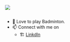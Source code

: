 ![](https://raw.githubusercontent.com/paramchoksi/bio_image/main/welcome1.png)

##
- 🏸 Love to play Badminton.
- 📫 Connect with me on 
    * 🏗️ [LinkdIn](https://www.linkedin.com/in/param-choksi-9b95b214a/)

<!---
paramchoksi/paramchoksi is a ✨ special ✨ repository because its `README.md` (this file) appears on your GitHub profile.
You can click the Preview link to take a look at your changes.
--->
